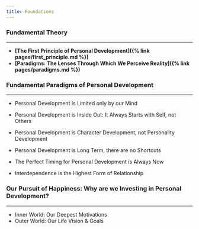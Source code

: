 ```yaml
---
title: Foundations
---
```


### Fundamental Theory
---
- **[The First Principle of Personal Development]({% link pages/first_principle.md %})**
- **[Paradigms: The Lenses Through Which We Perceive Reality]({% link pages/paradigms.md %})**

### Fundamental Paradigms of Personal Development
---

- Personal Development is Limited only by our Mind
- Personal Development is Inside Out:  It Always Starts with Self, not Others
- Personal Development is Character Development, not Personality Development
- Personal Development is Long Term, there are no Shortcuts
- The Perfect Timing for Personal Development is Always Now

- Interdependence is the Highest Form of Relationship

### Our Pursuit of Happiness:  Why are we Investing in Personal Development?
---

- Inner World: Our Deepest Motivations
- Outer World: Our Life Vision & Goals